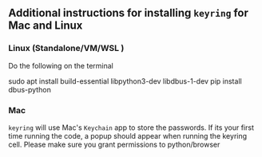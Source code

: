 ## Additional instructions for installing `keyring` for Mac and Linux


### Linux (Standalone/VM/WSL )

Do the following on the terminal

sudo apt install build-essential libpython3-dev libdbus-1-dev
pip install dbus-python

### Mac

`keyring` will use Mac's `Keychain` app to store the passwords. If its your first time running the code, a popup should appear when running the keyring cell. Please make sure you grant permissions to python/browser